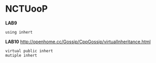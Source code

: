 # NCTUooP

**LAB9**
```
using inhert
```

**LAB10**
http://openhome.cc/Gossip/CppGossip/virtualInheritance.html
```
virtual public inhert
mutiple inhert

```

